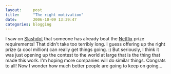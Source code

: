 ```yaml
---
layout:     post
title:      "The right motivation"
date:       2006-10-09 13:39:47
categories: blogging
---
```

I saw on [Slashdot](http://slashdot.org/article.pl?sid=06/10/09/1344235) that someone has already beat the [Netflix](http://netflixprize.com) prize requirements! That didn't take too terribly long. I guess offering up the right prize (a cool million) can really get things going. :) But seriously, I think it was just opening up the contest to the world at large that is the thing that made this work. I'm hoping more companies will do similar things. Congrats to all! Now I wonder how much better people are going to keep on going...
